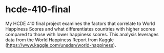 # hcde-410-final

My HCDE 410 final project examines the factors that correlate to World Happiness Scores and what differentiates countries with higher scores compared to those with lower happiness scores. This analysis leverages data from the World Happiness Report from Kaggle (https://www.kaggle.com/unsdsn/world-happiness).